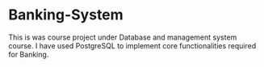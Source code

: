 # Banking-System
This is was course project under Database and management system course. I have used  PostgreSQL to implement core functionalities required for Banking.
